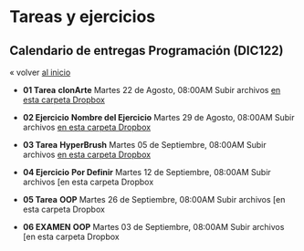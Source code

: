 # Tareas y ejercicios

## Calendario de entregas Programación (DIC122)

« volver [al inicio](https://github.com/sergiomajluf/Programacion-20172S2)

* **01 Tarea**
  **clonArte**
  Martes 22 de Agosto, 08:00AM
  Subir archivos [en esta carpeta Dropbox](https://www.dropbox.com/request/flexC92PW2ooM3KBhUiA)


* **02 Ejercicio**
  **Nombre del Ejercicio**
  Martes 29 de Agosto, 08:00AM
  Subir archivos [en esta carpeta Dropbox](https://www.dropbox.com/request/AADEvcLIqypxGU3EaaoG)


* **03 Tarea**
  **HyperBrush**
  Martes 05 de Septiembre, 08:00AM
  Subir archivos [en esta carpeta Dropbox](https://www.dropbox.com/request/EIkqPb9Uk7enP8oH4OI5)

* **04 Ejercicio**
  **Por Definir**
  Martes 12 de Septiembre, 08:00AM
  Subir archivos [en esta carpeta Dropbox


* **05 Tarea**
  **OOP**
  Martes 26 de Septiembre, 08:00AM
  Subir archivos [en esta carpeta Dropbox

* **06 EXAMEN**
  **OOP**
  Martes 03 de Septiembre, 08:00AM
  Subir archivos [en esta carpeta Dropbox


